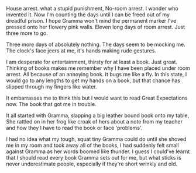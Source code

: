 House arrest. what a stupid punishment, No-room arrest. I wonder who invented it. Now I'm counting the days until I can be freed out of my dreadful prison. I hope Gramma won't mind the permanent marker I've pressed onto her flowery pink walls. Eleven long days of room arrest. Just three more to go.

Three more days of absolutely nothing. The days seem to be mocking me. The clock's face jeers at me, it's hands making rude gestures.

I am desperate for entertainment, thirsty for at least a book. Just great. Thinking of books makes me remember why I have been placed under room arrest. All because of an annoying book. It bugs me like a fly. In this state, I would go to any lengths to get my hands on a book, but that chance has slipped through my fingers like water.

It embarrasses me to think this but I would want to read Great Expectations now. The book that got me in trouble.

It all started with Gramma, slapping a big leather bound book onto my table, She rattled on in her frog like croak of hers about a note from my teacher and how they I have to read the book or face 'problems'.

I had no idea what my tough, squat tiny Gramma could do until she shoved me in my room and took away all of the books, I had suddenly felt small against Gramma as her words boomed like thunder. I guess I could've learnt that I should read every book Gramma sets out for me, but what sticks is never underestimate people, especially if they're short wrinkly and old.
